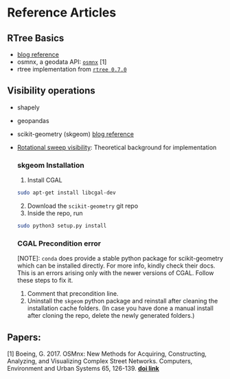 # Reference Articles

## RTree Basics

- [blog reference](https://geoffboeing.com/2016/10/r-tree-spatial-index-python/)
- osmnx, a geodata API: [`osmnx`](https://osmnx.readthedocs.io/en/stable/index.html) [1]
- rtree implementation from [`rtree 0.7.0`](https://toblerity.org/rtree/index.html#)

## Visibility operations

- shapely
- geopandas
- scikit-geometry (skgeom)
    [blog reference](https://wolfv.medium.com/introducing-scikit-geometry-ae1dccaad5fd)
- [Rotational sweep visibility](https://doc.cgal.org/latest/Visibility_2/classCGAL_1_1Rotational__sweep__visibility__2.html): Theoretical background for implementation

    ### skgeom Installation
    1. Install CGAL
    ```bash
    sudo apt-get install libcgal-dev
    ```
    2. Download the `scikit-geometry` git repo
    3. Inside the repo, run
    ```bash
    sudo python3 setup.py install
    ```

    ### CGAL Precondition error

    [NOTE]: `conda` does provide a stable python package for scikit-geometry which can be installed directly. For more info, kindly check their docs.
    This is an errors arising only with the newer versions of CGAL. Follow these steps to fix it.
    1. Comment that precondition line.
    2. Uninstall the `skgeom` python package and reinstall after cleaning the installation cache folders.
    (In case you have done a manual install after cloning the repo, delete the newly generated folders.)

## Papers:

[1] Boeing, G. 2017. OSMnx: New Methods for Acquiring, Constructing, Analyzing, and Visualizing Complex Street Networks. Computers, Environment and Urban Systems 65, 126-139. **[doi link](doi:10.1016/j.compenvurbsys.2017.05.004)**